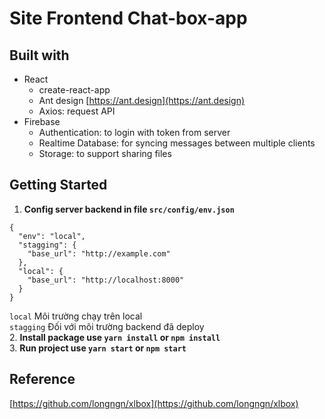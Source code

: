 # Site Frontend Chat-box-app

## Built with

* React
    * create-react-app
    * Ant design [https://ant.design](https://ant.design)
    * Axios: request API
* Firebase
    * Authentication: to login with token from server
    * Realtime Database: for syncing messages between multiple clients
    * Storage: to support sharing files

## Getting Started
1. **Config server backend in file `src/config/env.json`**
```
{
  "env": "local",
  "stagging": {
    "base_url": "http://example.com"
  },
  "local": {
    "base_url": "http://localhost:8000"
  }
}
```
`local` Môi trường chạy trên local   
`stagging` Đối với môi trường backend đã deploy  
2. **Install package use `yarn install` or `npm install`**  
3. **Run project use `yarn start` or `npm start`**  

## Reference

[https://github.com/longngn/xlbox](https://github.com/longngn/xlbox)
